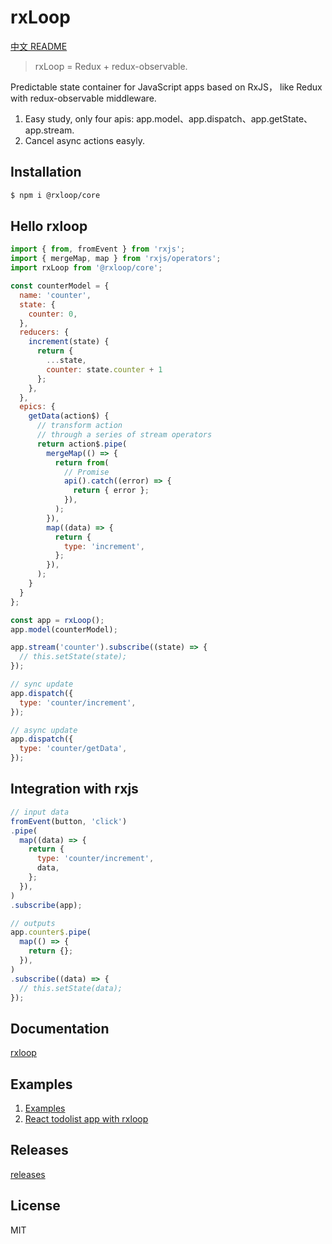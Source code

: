 # rxLoop
[中文 README](readme-zh_CN.md)
> rxLoop = Redux + redux-observable.

Predictable state container for JavaScript apps based on RxJS， like Redux with redux-observable middleware.

1. Easy study, only four apis: app.model、app.dispatch、app.getState、app.stream.
2. Cancel async actions easyly.

## Installation
```bash
$ npm i @rxloop/core
```

## Hello rxloop
```javascript
import { from, fromEvent } from 'rxjs';
import { mergeMap, map } from 'rxjs/operators';
import rxLoop from '@rxloop/core';

const counterModel = {
  name: 'counter',
  state: {
    counter: 0,
  },
  reducers: {
    increment(state) {
      return {
        ...state,
        counter: state.counter + 1
      };
    },
  },
  epics: {
    getData(action$) {
      // transform action
      // through a series of stream operators
      return action$.pipe(
        mergeMap(() => {
          return from(
            // Promise
            api().catch((error) => {
              return { error };
            }),
          );
        }),
        map((data) => {
          return {
            type: 'increment',
          };
        }),
      );
    }
  }
};

const app = rxLoop();
app.model(counterModel);

app.stream('counter').subscribe((state) => {
  // this.setState(state);
});

// sync update
app.dispatch({
  type: 'counter/increment',
});

// async update
app.dispatch({
  type: 'counter/getData',
});
```

## Integration with rxjs
```javascript
// input data
fromEvent(button, 'click')
.pipe(
  map((data) => {
    return {
      type: 'counter/increment',
      data,
    };
  }),
)
.subscribe(app);

// outputs
app.counter$.pipe(
  map(() => {
    return {};
  }),
)
.subscribe((data) => {
  // this.setState(data);  
});
```

## Documentation

[rxloop](https://talkingdata.github.io/rxloop/)

## Examples

1. [Examples](https://github.com/TalkingData/rxloop/tree/master/examples)
2. [React todolist app with rxloop](https://github.com/TalkingData/rxloop-react-todos)

## Releases

[releases](https://github.com/TalkingData/rxloop/releases)

## License
MIT
